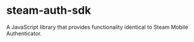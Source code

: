 # steam-auth-sdk
A JavaScript library that provides functionality identical to Steam Mobile Authenticator.
